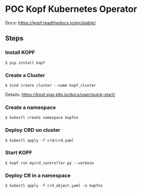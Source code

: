 # POC Kopf Kubernetes Operator
Docs: https://kopf.readthedocs.io/en/stable/
## Steps
### Install KOPF
```
$ pip install kopf
```

### Create a Cluster
```
$ kind create cluster --name kopf_cluster
```
Details: https://kind.sigs.k8s.io/docs/user/quick-start/

### Create a namespace
```
$ kubectl create namespace kopfns
```

### Deploy CRD on cluster
```
$ kubectl apply -f crd/crd.yaml
```

### Start KOPF
```
$ kopf run mycrd_controller.py --verbose
```

### Deploy CR in a namespace
```
$ kubectl apply -f crd_object.yaml -n kopfns
```